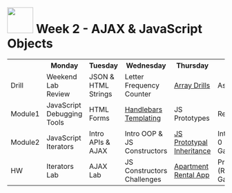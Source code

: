 # <img src="https://cloud.githubusercontent.com/assets/7833470/10423298/ea833a68-7079-11e5-84f8-0a925ab96893.png" width="60"> Week 2 - AJAX & JavaScript Objects

<table>
  <tr>
    <th></th>
    <th>Monday</th>
    <th>Tuesday</th>
    <th>Wednesday</th>
    <th>Thursday</th>
    <th>Friday</th>
  </tr>
  <tr>
    <td>Drill</td>
    <td>Weekend Lab Review</td>
    <td>JSON & HTML Strings</td>
    <td>Letter Frequency Counter</td>
    <td><a href="day-04/drill">Array Drills</a></td>
    <td>Assessment</td>
  </tr>
  <tr>
    <td>Module1</td>
    <td>JavaScript Debugging Tools</td>
    <td>HTML Forms</td>
    <td><a href="day-03/module-01">Handlebars Templating</a></td>
    <td>JS Prototypes</td>
    <td>Review</td>
  </tr>
  <tr>
    <td>Module2</td>
    <td>JavaScript Iterators</td>
    <td>Intro APIs & AJAX</td>
    <td>Intro OOP & JS Constructors</td>
    <td><a href="day-04/module-02">JS Prototypal Inheritance</a></td>
    <td>Intro Project 0 (Racing Game)</td>
  </tr>
  <tr>
    <td>HW</td>
    <td>Iterators Lab</td>
    <td>AJAX Lab</td>
    <td>JS Constructors Challenges</td>
    <td><a href="https://github.com/sf-wdi-24/apartment-oop" target="_blank">Apartment Rental App</a></td>
    <td>Project 0 (Racing Game)</td>
  </tr>
</table>
